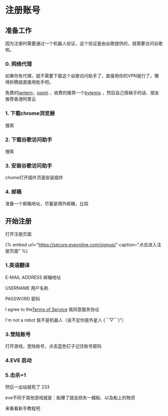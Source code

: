 # 注册账号



## 准备工作

因为注册时需要通过一个机器人验证，这个验证是由谷歌提供的，就需要访问谷歌啦。

### 0. 网络代理 

如果你有代理，就不需要下载这个谷歌访问助手了，直接用你的VPN就行了。懒得折腾就直接用助手吧。

免费的[lantern](https://github.com/getlantern/lantern/blob/devel/README.md)，[psiph](https://s3.amazonaws.com/57wj-4j1q-wa7e/zh/index.html) ，收费的推荐一个[bytemix](https://bytemix.cloud/index.php) ，然后自己搭梯子的话、朋友推荐香港阿里云

### 1. 下载chrome浏览器

搜索

### 2. 下载谷歌访问助手

搜索

### 3. 安装谷歌访问助手

chome打开插件页面安装插件

### 4. 邮箱

准备一个邮箱地址，尽量是境外邮箱，比较

## 开始注册

打开注册页面

{% embed url="https://secure.eveonline.com/signup/" caption="点击进入注册页面" %}

### 1.英语翻译

E-MAIL ADDRESS 邮箱地址

USERNAME 用户名称

PASSWORD 密码

I agree to the[Terms of Service](https://secure.eveonline.com/signup/#trial-terms) 我同意服务协议

I'm not a robot 我不是机器人（说不定你是外星人 \(￣▽￣\)"）

### 3.登陆账号

打开游戏，登陆账号，点击蓝色钉子记住账号密码

### 4.EVE 启动

### 5.击杀+1

然后一出站就死了 233

eve不同于其他游戏就是：船爆了就会损失一艘船、以及船上的物资

来看看新手教程吧

